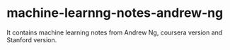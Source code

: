 # machine-learnng-notes-andrew-ng
It contains machine learning notes from Andrew Ng, coursera version and Stanford version.
